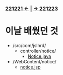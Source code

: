 ﻿### [221221 ←](/221205-230127_JSP/22-12/221221/) | [→ 221223](/221205-230127_JSP/22-12/221223/)

# 이날 배웠던 것

- /src/com/jslhrd/
    - controller/notice/
        - [Notice.java](/221205-230127_JSP/22-12/221221/jslhrdServlet/src/com/jslhrd/controller/notice/Notice.java)
- /WebContent/notice/
    - [notice.jsp](/221205-230127_JSP/22-12/221221/jslhrdServlet/WebContent/notice/notice.jsp)
